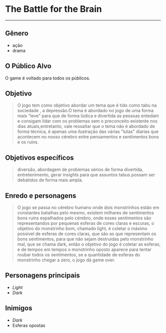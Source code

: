 # The Battle for the Brain
-----------------------------------------------------------------------------------------------------------------------------------------
## Gênero
  + ação
  + drama

  
## O	Público Alvo
O game é voltado para todos os públicos.

## Objetivo
>O jogo tem como objetivo abordar um tema que é tido como tabu na sociedade , a depressão.O tema é abordado no jogo de uma forma mais "leve" para que de forma lúdica e divertida as pessoas entedam e consigam lidar com os problemas sem o preconceito existente nos dias atuais,entretanto, vale ressaltar que o tema não é abordado de forma técnica, é apenas uma ilustração das várias "lutas" diarias que acontecem no nosso cérebro entre pensamentos e sentimentos bons e os ruins.

## Objetivos específicos
>diversão, abordagem de problemas sérios de forma divertida, entretenimento, gerar insights para que assuntos tabus possam ser debatidos de forma mais ampla.

## Enredo e personagens
>O jogo se passa no cérebro humano onde dois monstrinhos estão em constantes batalhas pelo mesmo, existem milhares de sentimentos bons ruins espalhados pelo cérebro, onde esses sentimentos são representandos por pequenas esferas de cores claras e escuras, o objetivo do monstrinho bom, chamado light, é coletar o máximo possível de esferas de cores claras, que são as que representam os bons sentimentos, para que não sejam destruidas pelo monstrinho mal, que se chama dark, então o objetivo do jogo é coletar as esferas, e de tempos em tempos o monstrinho oposto aparece para tentar roubar todos os sentimentos, se a quantidade de esferas do monstrinho chegar a zero, o jogo dá game over.

## Personagens principais
  + _Light_
  + _Dark_
  
## Inimigos
  + _Dark_
  + Esferas opostas
